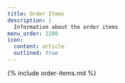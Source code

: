 ```yaml
---
title: Order Items
description: |
  Information about the order items
menu_order: 2200
icon:
  content: article
  outlined: true
---
```


{% include order-items.md %}
